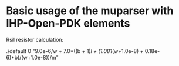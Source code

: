 # Basic usage of the muparser with IHP-Open-PDK elements

Rsil resistor calculation:

./default 0 "9.0e-6/w + 7.0*((b + 1)*l + (1.081*(w+1.0e-8) + 0.18e-6)*b)/(w+1.0e-8))/m"
